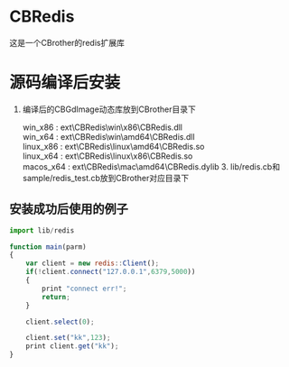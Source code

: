 # CBRedis
这是一个CBrother的redis扩展库

# 源码编译后安装
1. 编译后的CBGdImage动态库放到CBrother目录下

    win_x86 : ext\CBRedis\win\x86\CBRedis.dll    
    win_x64 : ext\CBRedis\win\amd64\CBRedis.dll    
    linux_x86 : ext\CBRedis\linux\amd64\CBRedis.so    
    linux_x64 : ext\CBRedis\linux\x86\CBRedis.so    
    macos_x64 : ext\CBRedis\mac\amd64\CBRedis.dylib
    3. lib/redis.cb和sample/redis_test.cb放到CBrother对应目录下
    
    
## 安装成功后使用的例子
```javascript
import lib/redis

function main(parm)
{
    var client = new redis::Client();
    if(!client.connect("127.0.0.1",6379,5000))
    {
        print "connect err!";
        return;
    }

    client.select(0);

    client.set("kk",123);
    print client.get("kk");
}
```
